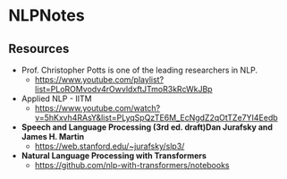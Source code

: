 # NLPNotes

## Resources
- Prof. Christopher Potts is one of the leading researchers in NLP. 
  - https://www.youtube.com/playlist?list=PLoROMvodv4rOwvldxftJTmoR3kRcWkJBp
- Applied NLP - IITM
  - https://www.youtube.com/watch?v=5hKxvh4RAsY&list=PLyqSpQzTE6M_EcNgdZ2qOtTZe7YI4Eedb
- **Speech and Language Processing (3rd ed. draft)Dan Jurafsky and James H. Martin** 
  - https://web.stanford.edu/~jurafsky/slp3/
- **Natural Language Processing with Transformers**
  - https://github.com/nlp-with-transformers/notebooks
